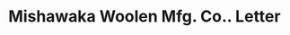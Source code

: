 ---
doi: 10.7916/D8RR39DP
date_other: '1906'
date_other_textual: '1906'
form: correspondence
genre:
- Letters (correspondence)
name:
- Mishawaka Woolen Mfg. Co.
object_in_context_url: https://biggert.cul.columbia.edu/items/view/ave_biggert_01749
subject_hierarchical_geographic:
- Mishawaka, Indiana, United States
subject_name:
- Mishawaka Woolen Mfg. Co.
title: Mishawaka Woolen Mfg. Co.. Letter
sort_title: Mishawaka Woolen Mfg. Co.. Letter
call_number: ave_biggert_01749
coordinates:
- 41.6675,-86.1713888888889
pid: ave_biggert_01749
identifiers: ave_biggert_01749
thumbnail: https://derivativo-1.library.columbia.edu/iiif/2/ldpd:490880/full/!256,256/0/native.jpg
permalink: "/biggert/ave_biggert_01749/"
layout: iiif-image-page
---